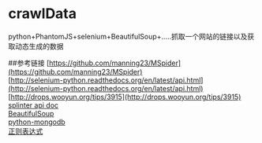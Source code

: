 # crawlData
python+PhantomJS+selenium+BeautifulSoup+.....抓取一个网站的链接以及获取动态生成的数据

##参考链接
[https://github.com/manning23/MSpider](https://github.com/manning23/MSpider)  
[http://selenium-python.readthedocs.org/en/latest/api.html](http://selenium-python.readthedocs.org/en/latest/api.html)  
[http://drops.wooyun.org/tips/3915](http://drops.wooyun.org/tips/3915)  
[splinter api doc](http://splinter.readthedocs.org/en/latest/drivers/chrome.html)  
[BeautifulSoup](http://www.crummy.com/software/BeautifulSoup/bs4/doc/index.zh.html)  
[python-mongodb](http://docs.mongodb.org/ecosystem/drivers/python/)  
[正则表达式](http://www.cnblogs.com/huxi/archive/2010/07/04/1771073.html)  
